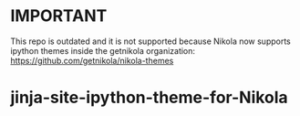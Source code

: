 IMPORTANT
=========

This repo is outdated and it is not supported because Nikola now supports ipython themes
inside the getnikola organization: https://github.com/getnikola/nikola-themes

jinja-site-ipython-theme-for-Nikola
===================================
